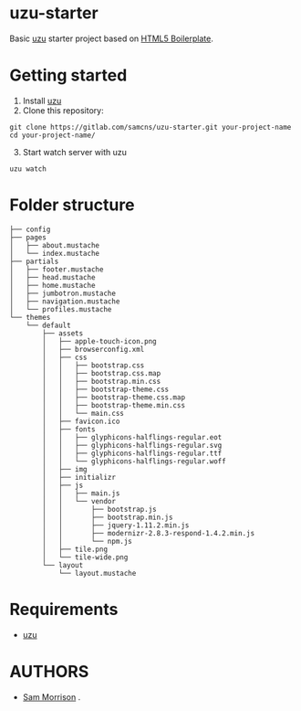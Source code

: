 uzu-starter
===========

Basic [uzu](https://gitlab.com/samcns/uzu) starter project based on [HTML5 Boilerplate](https://html5boilerplate.com/).

Getting started
===============

1. Install [uzu](https://gitlab.com/samcns/uzu)
2. Clone this repository:
```
git clone https://gitlab.com/samcns/uzu-starter.git your-project-name
cd your-project-name/
```
3. Start watch server with uzu
```
uzu watch
```

Folder structure
================

```
├── config
├── pages
│   ├── about.mustache
│   └── index.mustache
├── partials
│   ├── footer.mustache
│   ├── head.mustache
│   ├── home.mustache
│   ├── jumbotron.mustache
│   ├── navigation.mustache
│   └── profiles.mustache
└── themes
    └── default
        ├── assets
        │   ├── apple-touch-icon.png
        │   ├── browserconfig.xml
        │   ├── css
        │   │   ├── bootstrap.css
        │   │   ├── bootstrap.css.map
        │   │   ├── bootstrap.min.css
        │   │   ├── bootstrap-theme.css
        │   │   ├── bootstrap-theme.css.map
        │   │   ├── bootstrap-theme.min.css
        │   │   └── main.css
        │   ├── favicon.ico
        │   ├── fonts
        │   │   ├── glyphicons-halflings-regular.eot
        │   │   ├── glyphicons-halflings-regular.svg
        │   │   ├── glyphicons-halflings-regular.ttf
        │   │   └── glyphicons-halflings-regular.woff
        │   ├── img
        │   ├── initializr
        │   ├── js
        │   │   ├── main.js
        │   │   └── vendor
        │   │       ├── bootstrap.js
        │   │       ├── bootstrap.min.js
        │   │       ├── jquery-1.11.2.min.js
        │   │       ├── modernizr-2.8.3-respond-1.4.2.min.js
        │   │       └── npm.js
        │   ├── tile.png
        │   └── tile-wide.png
        └── layout
            └── layout.mustache
```

Requirements
============

* [uzu](https://gitlab.com/samcns/uzu)

AUTHORS
=======

* [Sam Morrison](@samcns)
.
